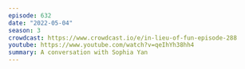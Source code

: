 ```yaml
---
episode: 632
date: "2022-05-04"
season: 3
crowdcast: https://www.crowdcast.io/e/in-lieu-of-fun-episode-288
youtube: https://www.youtube.com/watch?v=qeIhYh38hh4
summary: A conversation with Sophia Yan
---
```

